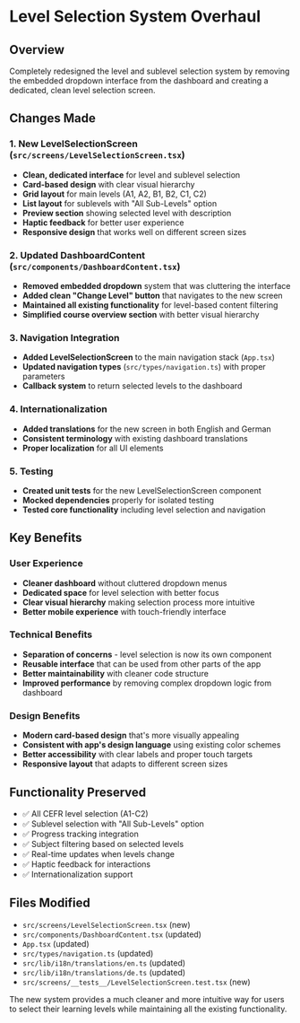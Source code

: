 # Level Selection System Overhaul

## Overview
Completely redesigned the level and sublevel selection system by removing the embedded dropdown interface from the dashboard and creating a dedicated, clean level selection screen.

## Changes Made

### 1. New LevelSelectionScreen (`src/screens/LevelSelectionScreen.tsx`)
- **Clean, dedicated interface** for level and sublevel selection
- **Card-based design** with clear visual hierarchy
- **Grid layout** for main levels (A1, A2, B1, B2, C1, C2)
- **List layout** for sublevels with "All Sub-Levels" option
- **Preview section** showing selected level with description
- **Haptic feedback** for better user experience
- **Responsive design** that works well on different screen sizes

### 2. Updated DashboardContent (`src/components/DashboardContent.tsx`)
- **Removed embedded dropdown** system that was cluttering the interface
- **Added clean "Change Level" button** that navigates to the new screen
- **Maintained all existing functionality** for level-based content filtering
- **Simplified course overview section** with better visual hierarchy

### 3. Navigation Integration
- **Added LevelSelectionScreen** to the main navigation stack (`App.tsx`)
- **Updated navigation types** (`src/types/navigation.ts`) with proper parameters
- **Callback system** to return selected levels to the dashboard

### 4. Internationalization
- **Added translations** for the new screen in both English and German
- **Consistent terminology** with existing dashboard translations
- **Proper localization** for all UI elements

### 5. Testing
- **Created unit tests** for the new LevelSelectionScreen component
- **Mocked dependencies** properly for isolated testing
- **Tested core functionality** including level selection and navigation

## Key Benefits

### User Experience
- **Cleaner dashboard** without cluttered dropdown menus
- **Dedicated space** for level selection with better focus
- **Clear visual hierarchy** making selection process more intuitive
- **Better mobile experience** with touch-friendly interface

### Technical Benefits
- **Separation of concerns** - level selection is now its own component
- **Reusable interface** that can be used from other parts of the app
- **Better maintainability** with cleaner code structure
- **Improved performance** by removing complex dropdown logic from dashboard

### Design Benefits
- **Modern card-based design** that's more visually appealing
- **Consistent with app's design language** using existing color schemes
- **Better accessibility** with clear labels and proper touch targets
- **Responsive layout** that adapts to different screen sizes

## Functionality Preserved
- ✅ All CEFR level selection (A1-C2)
- ✅ Sublevel selection with "All Sub-Levels" option
- ✅ Progress tracking integration
- ✅ Subject filtering based on selected levels
- ✅ Real-time updates when levels change
- ✅ Haptic feedback for interactions
- ✅ Internationalization support

## Files Modified
- `src/screens/LevelSelectionScreen.tsx` (new)
- `src/components/DashboardContent.tsx` (updated)
- `App.tsx` (updated)
- `src/types/navigation.ts` (updated)
- `src/lib/i18n/translations/en.ts` (updated)
- `src/lib/i18n/translations/de.ts` (updated)
- `src/screens/__tests__/LevelSelectionScreen.test.tsx` (new)

The new system provides a much cleaner and more intuitive way for users to select their learning levels while maintaining all the existing functionality.
